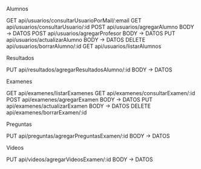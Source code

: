 Alumnos

GET api/usuarios/consultarUsuarioPorMail/:email
GET api/usuarios/consultarUsuario/:id
POST api/usuarios/agregarAlumno BODY -> DATOS
POST api/usuarios/agregarProfesor BODY -> DATOS
PUT api/usuarios/actualizarAlumno BODY -> DATOS
DELETE api/usuarios/borrarAlumno/:id
GET api/usuarios/listarAlumnos

Resultados

PUT api/resultados/agregarResultadosAlumno/:id BODY -> DATOS

Examenes

GET api/examenes/listarExamenes
GET api/examenes/consultarExamen/:id
POST api/examenes/agregarExamen BODY -> DATOS
PUT api/examenes/actualizarExamen BODY -> DATOS 
DELETE api/examenes/borrarExamen/:id

Preguntas

PUT api/preguntas/agregarPreguntasExamen/:id BODY -> DATOS

Videos

PUT api/videos/agregarVideosExamen/:id BODY -> DATOS






